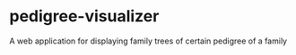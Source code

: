 # pedigree-visualizer
A web application for displaying family trees of certain pedigree of a family
